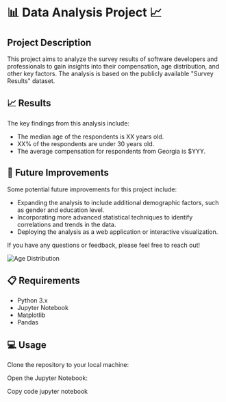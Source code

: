 # 📊 Data Analysis Project 📈

## Project Description
This project aims to analyze the survey results of software developers and professionals to gain insights into their compensation, age distribution, and other key factors. The analysis is based on the publicly available "Survey Results" dataset.

## 📈 Results
The key findings from this analysis include:

- The median age of the respondents is XX years old.
- XX% of the respondents are under 30 years old.
- The average compensation for respondents from Georgia is $YYY.

## 🚀 Future Improvements
Some potential future improvements for this project include:

- Expanding the analysis to include additional demographic factors, such as gender and education level.
- Incorporating more advanced statistical techniques to identify correlations and trends in the data.
- Deploying the analysis as a web application or interactive visualization.

If you have any questions or feedback, please feel free to reach out!

![Age Distribution](age_distribution_in_georgia.png)

## 📋 Requirements
- Python 3.x
- Jupyter Notebook
- Matplotlib
- Pandas

## 💻 Usage
Clone the repository to your local machine:


Open the Jupyter Notebook:

Copy code
jupyter notebook
